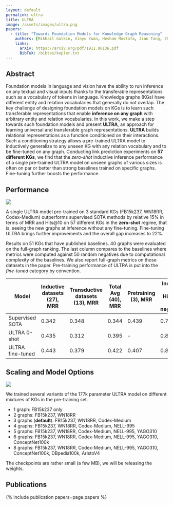 ```yaml
---
layout: default
permalink: ultra
title: ULTRA
image: /assets/images/ultra.png
papers:
  - title: "Towards Foundation Models for Knowledge Graph Reasoning"
    authors: [Mikhail Galkin, Xinyu Yuan, Hesham Mostafa, Jian Tang, Zhaocheng Zhu]
    links:
      arXiv: https://arxiv.org/pdf/1911.06136.pdf
      BibTeX: /bibtex/kepler.txt
---
```


Abstract
----
Foundation models in language and vision have the ability to run inference on any textual and visual inputs thanks to the transferable representations such as a vocabulary of tokens in language. 
Knowledge graphs (KGs) have different entity and relation vocabularies that generally do not overlap.
The key challenge of designing foundation models on KGs is to learn such transferable representations that enable **inference on any graph** with arbitrary entity and relation vocabularies.
In this work, we make a step towards such foundation models and present **ULTRA**, an approach for learning universal and transferable graph representations. 
**ULTRA** builds relational representations as a function conditioned on their interactions.
Such a conditioning strategy allows a pre-trained ULTRA model to inductively generalize to any unseen KG with any relation vocabulary and to be fine-tuned on any graph.
Conducting link prediction experiments on **57 different KGs**, we find that the *zero-shot* inductive inference performance of a single pre-trained ULTRA  model on unseen graphs of various sizes is often on par or better than strong baselines trained on specific graphs. 
Fine-tuning further boosts the performance.

Performance
----

![](/project/assets/images/ultra_mainres.png)

A single ULTRA model pre-trained on 3 standard KGs (FB15k237, WN18RR, Codex-Medium) outperforms supervised SOTA methods by relative 15% in terms of MRR and Hits@10 on 57 different KGs in the **zero-shot** regime, that is, seeing the new graphs at inference without any fine-tuning. Fine-tuning ULTRA brings further improvements and the overall gap increases to 22%.

Results on 51 KGs that have published baselines. 40 graphs were evaluated on the full-graph ranking. The last column compares to the baselines where metrics were computed against 50 random negatives due to computational complexity of the baselines. We also report full-graph metrics on those datasets in the paper. 
Pre-training performance of ULTRA is put into the *fine-tuned* category by convention. 

| Model |   Inductive datasets (27), MRR | Transductive datasets (13), MRR    | Total Avg (40), MRR | Pretraining (3), MRR  | Inductive (8), Hits@10 (50 negatives)|
|--------------|-------|------------|-----------|------------|--|
| Supervised SOTA | 0.342 | 0.348  | 0.344  | 0.439 | 0.731 |
| ULTRA 0-shot    | 0.435 | 0.312  | 0.395  | -     | 0.859 |
| ULTRA fine-tuned| 0.443 | 0.379  | 0.422  | 0.407 | 0.896 |

[Wikidata]: https://www.wikidata.org
[Wikipedia]: https://www.wikipedia.org/
[original paper]: https://arxiv.org/pdf/1911.06136.pdf

Scaling and Model Options
----

![](/project/assets/images/ultra_num_graphs.png)

We trained several variants of the 177k parameter ULTRA model on different mixtures of KGs in the pre-training set.

- 1 graph: FB15k237 only
- 2 graphs: FB15k237, WN18RR
- 3 graphs (**default**): FB15k237, WN18RR, Codex-Medium
- 4 graphs: FB15k237, WN18RR, Codex-Medium, NELL-995
- 5 graphs: FB15k237, WN18RR, Codex-Medium, NELL-995, YAGO310
- 6 graphs: FB15k237, WN18RR, Codex-Medium, NELL-995, YAGO310, ConceptNet100k
- 8 graphs: FB15k237, WN18RR, Codex-Medium, NELL-995, YAGO310, ConceptNet100k, DBpedia100k, AristoV4

The checkpoints are rather small (a few MB), we will be releasing the weights.


Publications
------------
{% include publication papers=page.papers %}